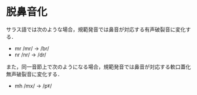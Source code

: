 # 脱鼻音化
サラス語では次のような場合，規範発音では鼻音が対応する有声破裂音に変化する．
- mr /mr/ → /br/
- nr /nr/ → /dr/

また，同一音節上で次のようになる場合，規範発音では鼻音が対応する軟口蓋化無声破裂音に変化する．
- mh /mx/ → /pˠ/
